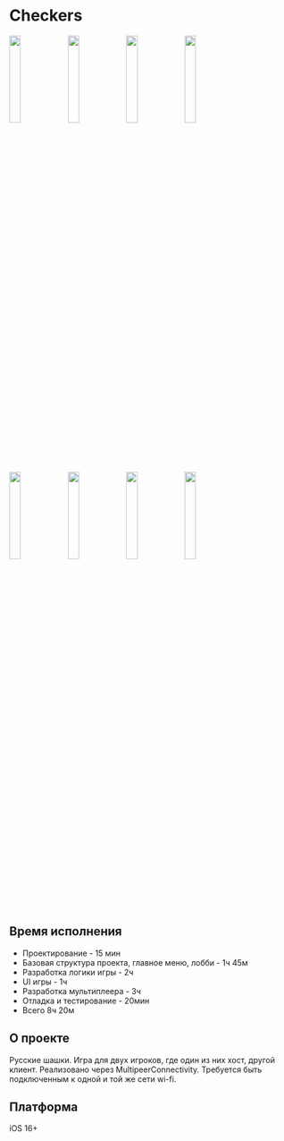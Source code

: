 # Checkers

<img src="https://github.com/user-attachments/assets/583382a0-844f-4633-8b90-fe4e228f44bb" width = 20% height = 20%>
<img src="https://github.com/user-attachments/assets/6dc10178-2d91-47c4-95b7-205d55490994" width = 20% height = 20%>
<img src="https://github.com/user-attachments/assets/6563d6f0-f946-49e0-91e0-0dc0a6a9a1b5" width = 20% height = 20%>
<img src="https://github.com/user-attachments/assets/35687652-847d-4a94-bc0b-761cb29aade1" width = 20% height = 20%>
<img src="https://github.com/user-attachments/assets/e6cec2b8-fe97-46d6-baff-08bd0596df18" width = 20% height = 20%>
<img src="https://github.com/user-attachments/assets/6e86421f-7f47-4019-b2d0-08d508eb10fe" width = 20% height = 20%>
<img src="https://github.com/user-attachments/assets/970b1121-1e40-4b37-935e-60086298033c" width = 20% height = 20%>
<img src="https://github.com/user-attachments/assets/7970a1ba-3d29-4fb5-a7ff-694e9b35f986" width = 20% height = 20%>

## Время исполнения
- Проектирование - 15 мин
- Базовая структура проекта, главное меню, лобби - 1ч 45м
- Разработка логики игры - 2ч
- UI игры - 1ч
- Разработка мультиплеера - 3ч
- Отладка и тестирование - 20мин
- Всего 8ч 20м

## О проекте
Русские шашки. Игра для двух игроков, где один из них хост, другой клиент. Реализовано через MultipeerConnectivity. Требуется быть подключенным к одной и той же сети wi-fi.

## Платформа
iOS 16+
